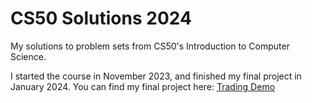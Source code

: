 # CS50 Solutions 2024

My solutions to problem sets from CS50's Introduction to Computer Science. 

I started the course in November 2023, and finished my final project in January 2024. You can find my final project here: [Trading Demo](https://github.com/taylorsudo/trading-demo)